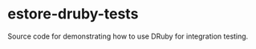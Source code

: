 estore-druby-tests
==================

Source code for demonstrating how to use DRuby for integration testing.
